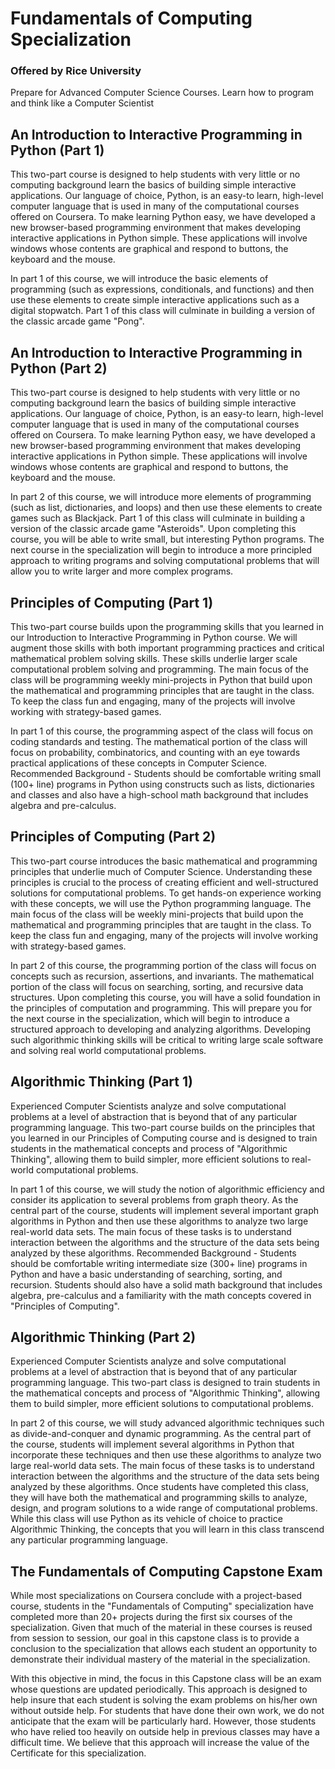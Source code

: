 # Fundamentals of Computing Specialization
### Offered by Rice University
Prepare for Advanced Computer Science Courses. Learn how to program and think like a Computer Scientist


## An Introduction to Interactive Programming in Python (Part 1)

This two-part course is designed to help students with very little or no computing background learn the basics of building simple interactive applications. Our language of choice, Python, is an easy-to learn, high-level computer language that is used in many of the computational courses offered on Coursera. To make learning Python easy, we have developed a new browser-based programming environment that makes developing interactive applications in Python simple. These applications will involve windows whose contents are graphical and respond to buttons, the keyboard and the mouse.

In part 1 of this course, we will introduce the basic elements of programming (such as expressions, conditionals, and functions) and then use these elements to create simple interactive applications such as a digital stopwatch. Part 1 of this class will culminate in building a version of the classic arcade game "Pong".


## An Introduction to Interactive Programming in Python (Part 2)

This two-part course is designed to help students with very little or no computing background learn the basics of building simple interactive applications. Our language of choice, Python, is an easy-to learn, high-level computer language that is used in many of the computational courses offered on Coursera. To make learning Python easy, we have developed a new browser-based programming environment that makes developing interactive applications in Python simple. These applications will involve windows whose contents are graphical and respond to buttons, the keyboard and the mouse.

In part 2 of this course, we will introduce more elements of programming (such as list, dictionaries, and loops) and then use these elements to create games such as Blackjack. Part 1 of this class will culminate in building a version of the classic arcade game "Asteroids". Upon completing this course, you will be able to write small, but interesting Python programs. The next course in the specialization will begin to introduce a more principled approach to writing programs and solving computational problems that will allow you to write larger and more complex programs.

## Principles of Computing (Part 1)

This two-part course builds upon the programming skills that you learned in our Introduction to Interactive Programming in Python course. We will augment those skills with both important programming practices and critical mathematical problem solving skills. These skills underlie larger scale computational problem solving and programming. The main focus of the class will be programming weekly mini-projects in Python that build upon the mathematical and programming principles that are taught in the class. To keep the class fun and engaging, many of the projects will involve working with strategy-based games.

In part 1 of this course, the programming aspect of the class will focus on coding standards and testing. The mathematical portion of the class will focus on probability, combinatorics, and counting with an eye towards practical applications of these concepts in Computer Science. Recommended Background - Students should be comfortable writing small (100+ line) programs in Python using constructs such as lists, dictionaries and classes and also have a high-school math background that includes algebra and pre-calculus.

## Principles of Computing (Part 2)

This two-part course introduces the basic mathematical and programming principles that underlie much of Computer Science. Understanding these principles is crucial to the process of creating efficient and well-structured solutions for computational problems. To get hands-on experience working with these concepts, we will use the Python programming language. The main focus of the class will be weekly mini-projects that build upon the mathematical and programming principles that are taught in the class. To keep the class fun and engaging, many of the projects will involve working with strategy-based games.

In part 2 of this course, the programming portion of the class will focus on concepts such as recursion, assertions, and invariants. The mathematical portion of the class will focus on searching, sorting, and recursive data structures. Upon completing this course, you will have a solid foundation in the principles of computation and programming. This will prepare you for the next course in the specialization, which will begin to introduce a structured approach to developing and analyzing algorithms. Developing such algorithmic thinking skills will be critical to writing large scale software and solving real world computational problems.

## Algorithmic Thinking (Part 1)

Experienced Computer Scientists analyze and solve computational problems at a level of abstraction that is beyond that of any particular programming language. This two-part course builds on the principles that you learned in our Principles of Computing course and is designed to train students in the mathematical concepts and process of "Algorithmic Thinking", allowing them to build simpler, more efficient solutions to real-world computational problems.

In part 1 of this course, we will study the notion of algorithmic efficiency and consider its application to several problems from graph theory. As the central part of the course, students will implement several important graph algorithms in Python and then use these algorithms to analyze two large real-world data sets. The main focus of these tasks is to understand interaction between the algorithms and the structure of the data sets being analyzed by these algorithms. Recommended Background - Students should be comfortable writing intermediate size (300+ line) programs in Python and have a basic understanding of searching, sorting, and recursion. Students should also have a solid math background that includes algebra, pre-calculus and a familiarity with the math concepts covered in "Principles of Computing".

## Algorithmic Thinking (Part 2)

Experienced Computer Scientists analyze and solve computational problems at a level of abstraction that is beyond that of any particular programming language. This two-part class is designed to train students in the mathematical concepts and process of "Algorithmic Thinking", allowing them to build simpler, more efficient solutions to computational problems.

In part 2 of this course, we will study advanced algorithmic techniques such as divide-and-conquer and dynamic programming. As the central part of the course, students will implement several algorithms in Python that incorporate these techniques and then use these algorithms to analyze two large real-world data sets. The main focus of these tasks is to understand interaction between the algorithms and the structure of the data sets being analyzed by these algorithms. Once students have completed this class, they will have both the mathematical and programming skills to analyze, design, and program solutions to a wide range of computational problems. While this class will use Python as its vehicle of choice to practice Algorithmic Thinking, the concepts that you will learn in this class transcend any particular programming language.

## The Fundamentals of Computing Capstone Exam

While most specializations on Coursera conclude with a project-based course, students in the "Fundamentals of Computing" specialization have completed more than 20+ projects during the first six courses of the specialization. Given that much of the material in these courses is reused from session to session, our goal in this capstone class is to provide a conclusion to the specialization that allows each student an opportunity to demonstrate their individual mastery of the material in the specialization.

With this objective in mind, the focus in this Capstone class will be an exam whose questions are updated periodically. This approach is designed to help insure that each student is solving the exam problems on his/her own without outside help. For students that have done their own work, we do not anticipate that the exam will be particularly hard. However, those students who have relied too heavily on outside help in previous classes may have a difficult time. We believe that this approach will increase the value of the Certificate for this specialization.
